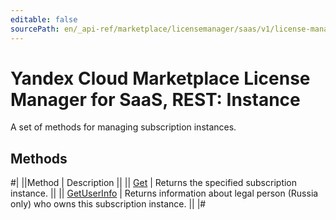 ```yaml
---
editable: false
sourcePath: en/_api-ref/marketplace/licensemanager/saas/v1/license-manager/saas/api-ref/Instance/index.md
---
```


# Yandex Cloud Marketplace License Manager for SaaS, REST: Instance

A set of methods for managing subscription instances.

## Methods

#|
||Method | Description ||
|| [Get](get.md) | Returns the specified subscription instance. ||
|| [GetUserInfo](getUserInfo.md) | Returns information about legal person (Russia only) who owns this subscription instance. ||
|#